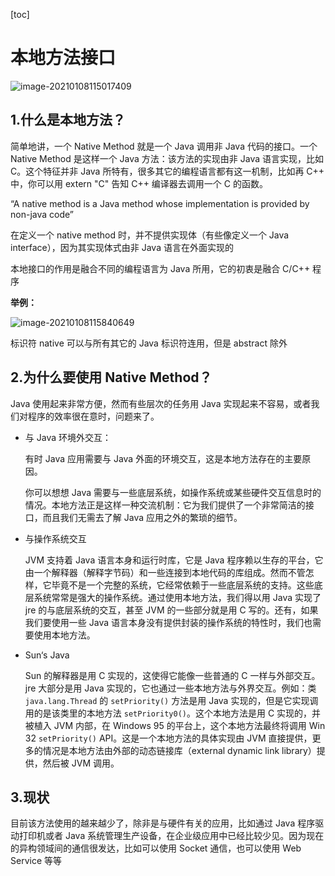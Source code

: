 [toc]



# 本地方法接口

![image-20210108115017409](https://homan-blog.oss-cn-beijing.aliyuncs.com/study-demo/jvm-demo/image-20210108115017409.png)

## 1.什么是本地方法？

简单地讲，一个 Native Method 就是一个 Java 调用非 Java 代码的接口。一个 Native Method 是这样一个 Java 方法：该方法的实现由非 Java 语言实现，比如 C。这个特征并非 Java 所特有，很多其它的编程语言都有这一机制，比如再 C++ 中，你可以用 extern "C" 告知 C++ 编译器去调用一个 C 的函数。

“A native method is  a Java method whose implementation is provided by non-java code”

在定义一个 native method 时，并不提供实现体（有些像定义一个 Java interface），因为其实现体式由非 Java 语言在外面实现的

本地接口的作用是融合不同的编程语言为 Java 所用，它的初衷是融合 C/C++ 程序



**举例：**

![image-20210108115840649](https://homan-blog.oss-cn-beijing.aliyuncs.com/study-demo/jvm-demo/image-20210108115840649.png)

标识符 native 可以与所有其它的 Java 标识符连用，但是 abstract 除外



## 2.为什么要使用 Native Method？

Java 使用起来非常方便，然而有些层次的任务用 Java 实现起来不容易，或者我们对程序的效率很在意时，问题来了。

- 与 Java 环境外交互：

  有时 Java 应用需要与 Java 外面的环境交互，这是本地方法存在的主要原因。

  你可以想想 Java 需要与一些底层系统，如操作系统或某些硬件交互信息时的情况。本地方法正是这样一种交流机制：它为我们提供了一个非常简洁的接口，而且我们无需去了解 Java 应用之外的繁琐的细节。

- 与操作系统交互

  JVM 支持着 Java 语言本身和运行时库，它是 Java 程序赖以生存的平台，它由一个解释器（解释字节码）和一些连接到本地代码的库组成。然而不管怎样，它毕竟不是一个完整的系统，它经常依赖于一些底层系统的支持。这些底层系统常常是强大的操作系统。通过使用本地方法，我们得以用 Java 实现了 jre 的与底层系统的交互，甚至 JVM 的一些部分就是用 C 写的。还有，如果我们要使用一些 Java 语言本身没有提供封装的操作系统的特性时，我们也需要使用本地方法。

- Sun‘s Java

  Sun 的解释器是用 C 实现的，这使得它能像一些普通的 C 一样与外部交互。 jre 大部分是用 Java 实现的，它也通过一些本地方法与外界交互。例如：类 `java.lang.Thread` 的 `setPriority()` 方法是用 Java 实现的，但是它实现调用的是该类里的本地方法 `setPriority0()`。这个本地方法是用 C 实现的，并被植入 JVM 内部，在 Windows 95 的平台上，这个本地方法最终将调用 Win 32 `setPriority()` API。这是一个本地方法的具体实现由 JVM 直接提供，更多的情况是本地方法由外部的动态链接库（external dynamic link library）提供，然后被 JVM 调用。



## 3.现状

目前该方法使用的越来越少了，除非是与硬件有关的应用，比如通过 Java 程序驱动打印机或者 Java 系统管理生产设备，在企业级应用中已经比较少见。因为现在的异构领域间的通信很发达，比如可以使用 Socket 通信，也可以使用 Web Service 等等

